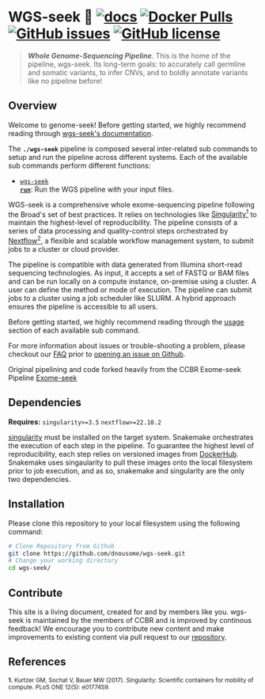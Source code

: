 # WGS-seek 🔬 [![docs](https://github.com/dnousome/wgs-seek/workflows/docs/badge.svg)](https://github.com/dnousome/wgs-seek/actions/workflows/docs.yml) [![Docker Pulls](https://img.shields.io/docker/pulls/nciccbr/ccbr_wes_base)](https://hub.docker.com/r/nciccbr/ccbr_wes_base) [![GitHub issues](https://img.shields.io/github/issues/dnousome/wgs-seek?color=brightgreen)](https://github.com/dnousome/wgs-seek/issues)  [![GitHub license](https://img.shields.io/github/license/dnousome/wgs-seek)](https://github.com/dnousome/wgs-seek/blob/master/LICENSE) 

> **_Whole Genome-Sequencing Pipeline_**. This is the home of the pipeline, wgs-seek. Its long-term goals: to accurately call germline and somatic variants, to infer CNVs, and to boldly annotate variants like no pipeline before!

## Overview
Welcome to genome-seek! Before getting started, we highly recommend reading through [wgs-seek's documentation](https://dnousome.github.io/wgs-seek).

The **`./wgs-seek`** pipeline is composed several inter-related sub commands to setup and run the pipeline across different systems. Each of the available sub commands perform different functions: 

 * [<code>wgs-seek <b>run</b></code>](https://dnousome.github.io/wgs-seek/usage/run/): Run the WGS pipeline with your input files.

WGS-seek is a comprehensive whole exome-sequencing pipeline following the Broad's set of best practices. It relies on technologies like [Singularity<sup>1</sup>](https://singularity.lbl.gov/) to maintain the highest-level of reproducibility. The pipeline consists of a series of data processing and quality-control steps orchestrated by [Nextflow<sup>2</sup>](https://nextflow.io/), a flexible and scalable workflow management system, to submit jobs to a cluster or cloud provider.

The pipeline is compatible with data generated from Illumina short-read sequencing technologies. As input, it accepts a set of FASTQ or BAM files and can be run locally on a compute instance, on-premise using a cluster. A user can define the method or mode of execution. The pipeline can submit jobs to a cluster using a job scheduler like SLURM. A hybrid approach ensures the pipeline is accessible to all users.

Before getting started, we highly recommend reading through the [usage](https://dnousome.github.io/wgs-seek/usage/run/) section of each available sub command.

For more information about issues or trouble-shooting a problem, please checkout our [FAQ](faq/questions.md) prior to [opening an issue on Github](https://github.com/dnousome/wgs-seek/issues).

Original pipelining and code forked heavily from the CCBR Exome-seek Pipeline [Exome-seek](https://github.com/mtandon09/CCBR_GATK4_Exome_Seq_Pipeline)

## Dependencies
**Requires:** `singularity>=3.5`  `nextflow>=22.10.2`

[singularity](https://singularity.lbl.gov/all-releases) must be installed on the target system. Snakemake orchestrates the execution of each step in the pipeline. To guarantee the highest level of reproducibility, each step relies on versioned images from [DockerHub](https://hub.docker.com/orgs/nciccbr/repositories). Snakemake uses singaularity to pull these images onto the local filesystem prior to job execution, and as so, snakemake and singularity are the only two dependencies.

## Installation
Please clone this repository to your local filesystem using the following command:
```bash
# Clone Repository from Github
git clone https://github.com/dnousome/wgs-seek.git
# Change your working directory
cd wgs-seek/
```

## Contribute 

This site is a living document, created for and by members like you. wgs-seek is maintained by the members of CCBR and is improved by continous feedback! We encourage you to contribute new content and make improvements to existing content via pull request to our [repository](https://github.com/dnousome/wgs-seek/pulls).


## References
<sup>**1.**  Kurtzer GM, Sochat V, Bauer MW (2017). Singularity: Scientific containers for mobility of compute. PLoS ONE 12(5): e0177459.</sup>  